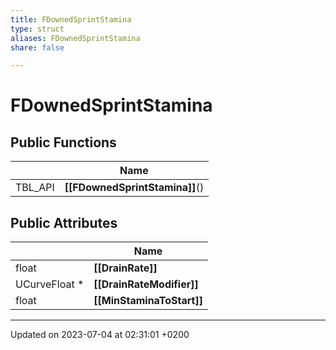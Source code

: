```yaml
---
title: FDownedSprintStamina
type: struct
aliases: FDownedSprintStamina
share: false

---
```


# FDownedSprintStamina





## Public Functions

|                | Name           |
| -------------- | -------------- |
| TBL_API | **[[FDownedSprintStamina]]**() |

## Public Attributes

|                | Name           |
| -------------- | -------------- |
| float | **[[DrainRate]]**  |
| UCurveFloat * | **[[DrainRateModifier]]**  |
| float | **[[MinStaminaToStart]]**  |

-------------------------------

Updated on 2023-07-04 at 02:31:01 +0200